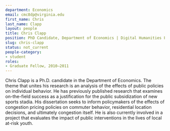 ```yaml
---
department: Economics
email: cmc8dp@virginia.edu
first_name: Chris
last_name: Clapp
layout: people
title: Chris Clapp
position: PhD Candidate, Department of Economics | Digital Humanities Fellow 2010-2011
slug: chris-clapp
status: not_current
people-category:
- student
roles:
- Graduate Fellow, 2010–2011
---
```


Chris Clapp is a Ph.D. candidate in the Department of Economics. The theme that unites his research is an analysis of the effects of public policies on individual behavior. He has previously published research that examines on-the-field success as a justification for the public subsidization of new sports stadia. His dissertation seeks to inform policymakers of the effects of congestion pricing policies on commuter behavior, residential location decisions, and ultimately congestion itself. He is also currently involved in a project that evaluates the impact of public interventions in the lives of local at-risk youth.
